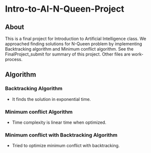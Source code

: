 # Intro-to-AI-N-Queen-Project

## About

This is a final project for Introduction to Artificial Intelligence class.
We approached finding solutions for N-Queen problem by implementing Backtracking algorithm and Minimum conflict algorithm.
See the FinalProject_submit for summary of this project.
Other files are work-process.

## Algorithm

### Backtracking Algorithm

* It finds the solution in exponential time.

### Minimum conflict Algorithm

* Time complexity is linear time when optimized.

### Minimum conflict with Backtracking Algorithm

* Tried to optimize minimum conflict with backtracking.
